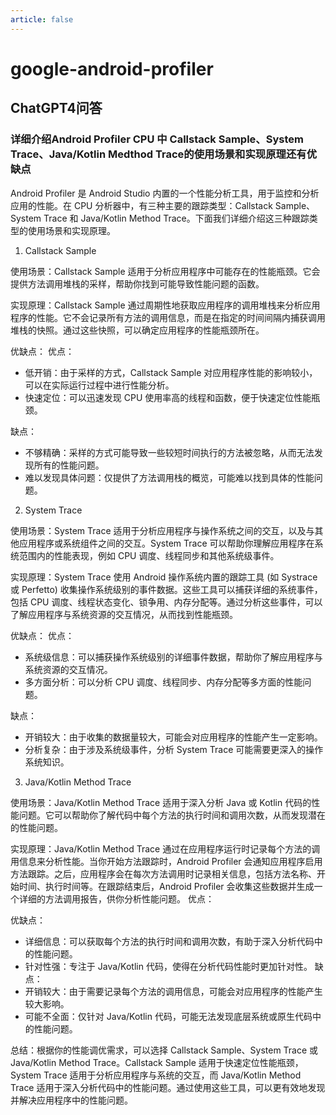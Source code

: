 ```yaml
---
article: false
---
```


# google-android-profiler

## ChatGPT4问答

### 详细介绍Android Profiler CPU 中 Callstack Sample、System Trace、Java/Kotlin Medthod Trace的使用场景和实现原理还有优缺点

Android Profiler 是 Android Studio 内置的一个性能分析工具，用于监控和分析应用的性能。在 CPU 分析器中，有三种主要的跟踪类型：Callstack Sample、System Trace 和 Java/Kotlin Method Trace。下面我们详细介绍这三种跟踪类型的使用场景和实现原理。

1. Callstack Sample

使用场景：Callstack Sample 适用于分析应用程序中可能存在的性能瓶颈。它会提供方法调用堆栈的采样，帮助你找到可能导致性能问题的函数。

实现原理：Callstack Sample 通过周期性地获取应用程序的调用堆栈来分析应用程序的性能。它不会记录所有方法的调用信息，而是在指定的时间间隔内捕获调用堆栈的快照。通过这些快照，可以确定应用程序的性能瓶颈所在。

优缺点：
优点：

* 低开销：由于采样的方式，Callstack Sample 对应用程序性能的影响较小，可以在实际运行过程中进行性能分析。
* 快速定位：可以迅速发现 CPU 使用率高的线程和函数，便于快速定位性能瓶颈。

缺点：

* 不够精确：采样的方式可能导致一些较短时间执行的方法被忽略，从而无法发现所有的性能问题。
* 难以发现具体问题：仅提供了方法调用栈的概览，可能难以找到具体的性能问题。

2. System Trace

使用场景：System Trace 适用于分析应用程序与操作系统之间的交互，以及与其他应用程序或系统组件之间的交互。System Trace 可以帮助你理解应用程序在系统范围内的性能表现，例如 CPU 调度、线程同步和其他系统级事件。

实现原理：System Trace 使用 Android 操作系统内置的跟踪工具 (如 Systrace 或 Perfetto) 收集操作系统级别的事件数据。这些工具可以捕获详细的系统事件，包括 CPU 调度、线程状态变化、锁争用、内存分配等。通过分析这些事件，可以了解应用程序与系统资源的交互情况，从而找到性能瓶颈。

优缺点：
优点：

* 系统级信息：可以捕获操作系统级别的详细事件数据，帮助你了解应用程序与系统资源的交互情况。
* 多方面分析：可以分析 CPU 调度、线程同步、内存分配等多方面的性能问题。

缺点：

* 开销较大：由于收集的数据量较大，可能会对应用程序的性能产生一定影响。
* 分析复杂：由于涉及系统级事件，分析 System Trace 可能需要更深入的操作系统知识。

3. Java/Kotlin Method Trace

使用场景：Java/Kotlin Method Trace 适用于深入分析 Java 或 Kotlin 代码的性能问题。它可以帮助你了解代码中每个方法的执行时间和调用次数，从而发现潜在的性能问题。

实现原理：Java/Kotlin Method Trace 通过在应用程序运行时记录每个方法的调用信息来分析性能。当你开始方法跟踪时，Android Profiler 会通知应用程序启用方法跟踪。之后，应用程序会在每次方法调用时记录相关信息，包括方法名称、开始时间、执行时间等。在跟踪结束后，Android Profiler 会收集这些数据并生成一个详细的方法调用报告，供你分析性能问题。
优点：

优缺点：

* 详细信息：可以获取每个方法的执行时间和调用次数，有助于深入分析代码中的性能问题。
* 针对性强：专注于 Java/Kotlin 代码，使得在分析代码性能时更加针对性。
缺点：
* 开销较大：由于需要记录每个方法的调用信息，可能会对应用程序的性能产生较大影响。
* 可能不全面：仅针对 Java/Kotlin 代码，可能无法发现底层系统或原生代码中的性能问题。

总结：根据你的性能调优需求，可以选择 Callstack Sample、System Trace 或 Java/Kotlin Method Trace。Callstack Sample 适用于快速定位性能瓶颈，System Trace 适用于分析应用程序与系统的交互，而 Java/Kotlin Method Trace 适用于深入分析代码中的性能问题。通过使用这些工具，可以更有效地发现并解决应用程序中的性能问题。
